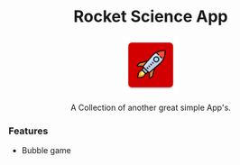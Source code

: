 <h1 align="center">Rocket Science App</h1>

<p align="center"><img src="https://github.com/BeeTrain/Rocket-Science-App/blob/master/app/src/main/ic_launcher-web.png" width="100" height="100"></p>
<p align="center">A Collection of another great simple App's.</p>

### Features

 - Bubble game